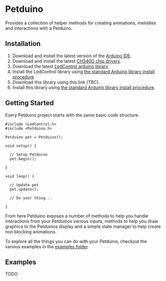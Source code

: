 # Petduino
Provides a collection of helper methods for creating animations, melodies and interactions with a Petduino.

## Installation
1. Download and install the latest version of the [Arduino IDE](http://www.arduino.cc/en/main/software).
2. Download and install the latest [CH340G chip drivers](http://www.wch.cn/downloads.php?name=pro&proid=65).
3. Download the latest [LedControl arduino library](https://github.com/wayoda/LedControl/releases).
4. Install the LedControl library using [the standard Arduino library install procedure](http://www.arduino.cc/en/Guide/Libraries#.UwxndHX5PtY).
5. Download this library using this link (TBC).
6. Install this library using [the standard Arduino library install procedure](http://www.arduino.cc/en/Guide/Libraries#.UwxndHX5PtY).

## Getting Started
Every Petduino project starts with the same basic code structure.

    #include <LedControl.h>
    #include <Petduino.h>

    Petduino pet = Petduino();

    void setup() {

      // Setup Petduino
      pet.begin();

    }

    void loop() {

      // Update pet
      pet.update();

      // Do your thing...

    }

From here Petduino exposes a number of methods to help you handle interactions from your Petduinos various inputs, methods to help you draw graphics to the Petduinos display and a simple state manager to help create non blocking animations.

To explore all the things you can do with your Petduino, checkout the various examples in the [examples folder](https://github.com/circuitbeard/petduino/tree/master/examples).

## Examples
TODO
